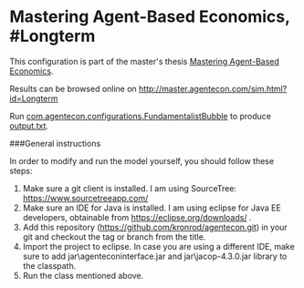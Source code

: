 # Mastering Agent-Based Economics, #Longterm

This configuration is part of the master's thesis [Mastering Agent-Based Economics](http://master.agentecon.com/thesis.pdf).

Results can be browsed online on http://master.agentecon.com/sim.html?id=Longterm

Run [com.agentecon.configurations.FundamentalistBubble](https://github.com/kronrod/agentecon/blob/Longterm/src/com/agentecon/configurations/FundamentalistBubble.java) to produce [output.txt](https://github.com/kronrod/agentecon/blob/Longterm/src/com/agentecon/configurations/output.txt).

###General instructions

In order to modify and run the model yourself, you should follow these steps:

1. Make sure a git client is installed. I am using SourceTree: https://www.sourcetreeapp.com/
2. Make sure an IDE for Java is installed. I am using eclipse for Java EE developers, obtainable from https://eclipse.org/downloads/ .
3. Add this repository (https://github.com/kronrod/agentecon.git) in your git and checkout the tag or branch from the title.
4. Import the project to eclipse. In case you are using a different IDE, make sure to add jar\agenteconinterface.jar and jar\jacop-4.3.0.jar library to the classpath.
5. Run the class mentioned above.